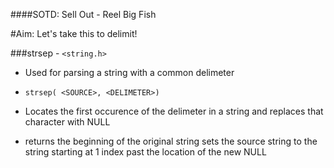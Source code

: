 ####SOTD: Sell Out - Reel Big Fish

#Aim: Let's take this to delimit!

###strsep - `<string.h>`

- Used for parsing a string with a common delimeter
 - `strsep( <SOURCE>, <DELIMETER>)`
  - Locates the first occurence of the delimeter in a string and replaces that character with NULL

- returns the beginning of the original string sets the source string to the string starting at 1 index past the location of the new NULL


